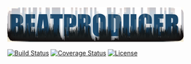 [![logo](/src/logo_small2.png)](https://s-a.github.io/beatproducer/studio/)  


[![Build Status](http://img.shields.io/travis/s-a/beatproducer.svg?style=flat-square)](https://travis-ci.org/s-a/beatproducer)
[![Coverage Status](http://img.shields.io/coveralls/s-a/beatproducer.svg?style=flat-square)](https://coveralls.io/r/s-a/beatproducer?branch=master)
[![License](http://img.shields.io/badge/license-MIT-brightgreen.svg?style=flat-square)](http://s-a.mit-license.org/)

